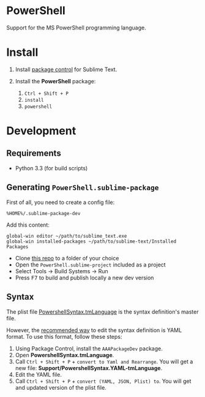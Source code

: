 PowerShell
==========

Support for the MS PowerShell programming language.


# Install

1. Install [package control][package_control] for Sublime Text.
1. Install the **PowerShell** package:

	1. `Ctrl + Shift + P`
	1. `install`
	1. `powershell`


# Development


## Requirements

- Python 3.3 (for build scripts)


## Generating `PowerShell.sublime-package`

First of all, you need to create a config file:


```
%HOME%/.sublime-package-dev
```

Add this content:

```
global-win editor ~/path/to/sublime_text.exe
global-win installed-packages ~/path/to/sublime-text/Installed Packages
```

- Clone [this repo][this_repo] to a folder of your choice
- Open the `PowerShell.sublime-project` included as a project
- Select Tools → Build Systems → Run
- Press <kbd>F7</kbd> to build and publish locally a new dev version


## Syntax 

The plist file [PowershellSyntax.tmLanguage](Support/PowershellSyntax.tmLanguage)
is the syntax definition's master file. 

However, the [recommended way][syntax_topic] to edit the syntax definition
is YAML format. To use this format, follow these steps:

1. Using Package Control, install the `AAAPackageDev` package.
1. Open **PowershellSyntax.tmLanguage**.
1. Call `Ctrl + Shift + P` + `convert to Yaml and Rearrange`.
   You will get a new file: **Support/PowershellSyntax.YAML-tmLanguage**.
1. Edit the YAML file.
1. Call `Ctrl + Shift + P` + `convert (YAML, JSON, Plist) to`.
   You will get and updated version of the plist file.


[package_control]: https://sublime.wbond.net/installation
[this_repo]: https://github.com/SublimeText/PowerShell
[syntax_topic]: http://sublime-text-unofficial-documentation.readthedocs.org/en/latest/extensibility/syntaxdefs.html